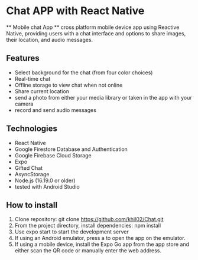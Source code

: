 # Chat APP with React Native

** Mobile chat App ** cross platform mobile device app using Reactive Native, providing users with a chat interface and options to share images, their location, and audio messages.

## Features

- Select background for the chat (from four color choices)
- Real-time chat
- Offline storage to view chat when not online
- Share current location
- send a photo from either your media library or taken in the app with your camera
- record and send audio messages

## Technologies

- React Native
- Google Firestore Database and Authentication
- Google Firebase Cloud Storage
- Expo
- Gifted Chat
- AsyncStorage
- Node.js (16.19.0 or older)
- tested with Android Studio

## How to install

1. Clone repository: git clone https://github.com/khil02/Chat.git
2. From the project directory, install dependencies: npm install
3. Use expo start to start the development server
4. If using an Android emulator, press a to open the app on the emulator.
5. If using a mobile device, install the Expo Go app from the app store and either scan the QR code or manually enter the web address.
